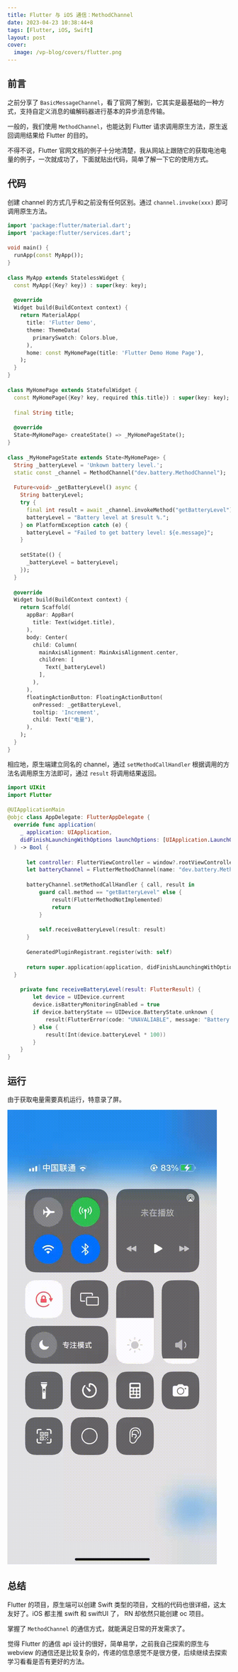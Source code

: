 ```yaml
---
title: Flutter 与 iOS 通信：MethodChannel
date: 2023-04-23 10:38:44+8
tags: [Flutter, iOS, Swift]
layout: post
cover:
  image: /vp-blog/covers/flutter.png
---
```


## 前言

之前分享了 `BasicMessageChannel`，看了官网了解到，它其实是最基础的一种方式，支持自定义消息的编解码器进行基本的异步消息传输。

一般的，我们使用 `MethodChannel`，也能达到 Flutter 请求调用原生方法，原生返回调用结果给 Flutter 的目的。

不得不说，Flutter 官网文档的例子十分地清楚，我从网站上跟随它的获取电池电量的例子，一次就成功了，下面就贴出代码，简单了解一下它的使用方式。


## 代码

创建 channel 的方式几乎和之前没有任何区别。通过 `channel.invoke(xxx)` 即可调用原生方法。

```dart
import 'package:flutter/material.dart';
import 'package:flutter/services.dart';

void main() {
  runApp(const MyApp());
}

class MyApp extends StatelessWidget {
  const MyApp({Key? key}) : super(key: key);

  @override
  Widget build(BuildContext context) {
    return MaterialApp(
      title: 'Flutter Demo',
      theme: ThemeData(
        primarySwatch: Colors.blue,
      ),
      home: const MyHomePage(title: 'Flutter Demo Home Page'),
    );
  }
}

class MyHomePage extends StatefulWidget {
  const MyHomePage({Key? key, required this.title}) : super(key: key);

  final String title;

  @override
  State<MyHomePage> createState() => _MyHomePageState();
}

class _MyHomePageState extends State<MyHomePage> {
  String _batteryLevel = 'Unkown battery level.';
  static const _channel = MethodChannel("dev.battery.MethodChannel");

  Future<void> _getBatteryLevel() async {
    String batteryLevel;
    try {
      final int result = await _channel.invokeMethod("getBatteryLevel");
      batteryLevel = "Battery level at $result %.";
    } on PlatformException catch (e) {
      batteryLevel = "Failed to get battery level: ${e.message}";
    }

    setState(() {
      _batteryLevel = batteryLevel;
    });
  }

  @override
  Widget build(BuildContext context) {
    return Scaffold(
      appBar: AppBar(
        title: Text(widget.title),
      ),
      body: Center(
        child: Column(
          mainAxisAlignment: MainAxisAlignment.center,
          children: [
            Text(_batteryLevel)
          ],
        ),
      ),
      floatingActionButton: FloatingActionButton(
        onPressed: _getBatteryLevel,
        tooltip: 'Increment',
        child: Text("电量"),
      ),
    );
  }
}
```

相应地，原生端建立同名的 channel，通过 `setMethodCallHandler` 根据调用的方法名调用原生方法即可，通过 `result` 将调用结果返回。

```swift
import UIKit
import Flutter

@UIApplicationMain
@objc class AppDelegate: FlutterAppDelegate {
  override func application(
    _ application: UIApplication,
    didFinishLaunchingWithOptions launchOptions: [UIApplication.LaunchOptionsKey: Any]?
  ) -> Bool {

      let controller: FlutterViewController = window?.rootViewController as! FlutterViewController
      let batteryChannel = FlutterMethodChannel(name: "dev.battery.MethodChannel", binaryMessenger: controller.binaryMessenger)

      batteryChannel.setMethodCallHandler { call, result in
          guard call.method == "getBatteryLevel" else {
              result(FlutterMethodNotImplemented)
              return
          }

          self.receiveBatteryLevel(result: result)
      }

      GeneratedPluginRegistrant.register(with: self)

      return super.application(application, didFinishLaunchingWithOptions: launchOptions)
  }

    private func receiveBatteryLevel(result: FlutterResult) {
        let device = UIDevice.current
        device.isBatteryMonitoringEnabled = true
        if device.batteryState == UIDevice.BatteryState.unknown {
            result(FlutterError(code: "UNAVALIABLE", message: "Battery level not available.", details: nil))
        } else {
            result(Int(device.batteryLevel * 100))
        }
    }
}
```

## 运行

由于获取电量需要真机运行，特意录了屏。

![](/resources/2023-04/08.gif)


## 总结

Flutter 的项目，原生端可以创建 Swift 类型的项目，文档的代码也很详细，这太友好了。iOS 都主推 swift 和 swiftUI 了， RN 却依然只能创建 oc 项目。

掌握了 `MethodChannel` 的通信方式，就能满足日常的开发需求了。

觉得 Flutter 的通信 api 设计的很好，简单易学，之前我自己探索的原生与 webview 的通信还是比较复杂的，传递的信息感觉不是很方便，后续继续去探索学习看看是否有更好的方法。
